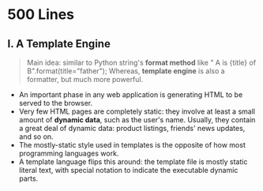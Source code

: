 # 500 Lines

## I. A Template Engine

> Main idea: similar to Python string's **format method** like " A is {title} of B".format(title="father"); Whereas, **template engine** is also a formatter, but much more powerful.
- An important phase in any web application is generating HTML to be served to the browser.
- Very few HTML pages are completely static: they involve at least a small amount of __dynamic data__, such as the user's name. Usually, they contain a great deal of dynamic data: product listings, friends' news updates, and so on.
- The mostly-static style used in templates is the opposite of how most programming languages work.
- A template language flips this around: the template file is mostly static literal text, with special notation to indicate the executable dynamic parts.
